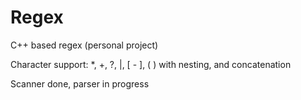 # Regex
C++ based regex (personal project)

Character support:
  *, +, ?, |, \[ - ], ( ) with nesting, and concatenation

Scanner done, parser in progress
